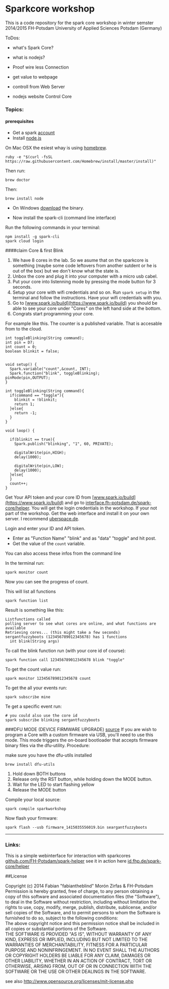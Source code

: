 Sparkcore workshop  
==================

This is a code repository for the spark core workshop in winter semster 2014/2015 FH-Potsdam University of Applied Sciences Potsdam (Germany)  

ToDos:  
- what's Spark Core?  
- what is nodejs?  

- Proof wire less Connection
- get value to webpage
- controll from Web Server 
- nodejs website Control Core

### Topics:  

#### prerequisites  
- Get a spark [account](https://www.spark.io/signup)  
- Install [node.js](http://nodejs.org/)  

On Mac OSX the esiest whay is using [homebrew](http://brew.sh/).  

    ruby -e "$(curl -fsSL https://raw.githubusercontent.com/Homebrew/install/master/install)"  

Then run:  

    brew doctor

Then:

    brew install node  

- On Windows [download](http://nodejs.org/download/) the binary.  

- Now install the spark-cli (command line interface)  

Run the following commands in your terminal:  

    npm install -g spark-cli  
    spark cloud login  


####claim Core & first Blink  

1. We have 8 cores in the lab. So we asume that on the sparkcore is something  (maybe some code leftovers from another sutdent or he is out of the box) but we don't know what the state is.  
2. Unbox the core and plug it into your computer with a micro usb cabel.  
3. Put your core into listenning mode by pressing the mode button for 3 seconds.
4. Setup your core with wifi credentials and so on. Run `spark setup` in the terminal and follow the instructions. Have your wifi credentials with you. 
5. Go to [www.spark.io/build](https://www.spark.io/build) you should be able to see your core under "Cores" on the left hand side at the bottom.  
6. Congrats start programming your core. 

For example like this. The counter is a published variable. That is accesable from to the cloud.  



    int toggleBlinking(String command);
    int pin = D7;
    int count = 0;
    boolean blinkit = false;
    
    
    void setup() {
      Spark.variable("count",&count, INT);
      Spark.function("blink", toggleBlinking);
    pinMode(pin,OUTPUT);
    }
    
    int toggleBlinking(String command){
      if(command == "toggle"){
        blinkit = !blinkit;
        return 1;
      }else{
        return -1;
      }
    }
    
    void loop() {
    
      if(blinkit == true){
        Spark.publish("blinking", "1", 60, PRIVATE);
    
        digitalWrite(pin,HIGH);
        delay(1000);
    
        digitalWrite(pin,LOW);
        delay(1000);
      }else{
      }
      count++;
    }



Get Your API token and your core ID from [www.spark.io/build](https://www.spark.io/build) and go to [interface.fh-potsdam.de/spark-core/helper](http://interface.fh-potsdam.de/spark-core/helper/). You will get the login credentials in the workshop. If your not part of the workshop. Get the web interface and install it on your own server. I recommend [uberspace.de](https://uberspace.de/).  

Login and enter your ID and API token.

- Enter as "Function Name" "blink" and as "data" "toggle" and  hit post.
- Get the value of the `count` variable.  

You can also access these infos from the command line 

In the terminal run:  

    spark monitor count

Now you can see the progress of count.  

This will list all functions

    spark function list
    
Result is something like this:  

    Listfunctions called
    polling server to see what cores are online, and what functions are available
    Retrieving cores... (this might take a few seconds)
    sergantfuzzyboots (123456789012345678) has 1 functions
      int blink(String args) 

To call the blink function run (with your core id of course):  

    spark function call 123456789012345678 blink "toggle"

To get the count value run:  

    spark monitor 123456789012345678 count

To get the all your events run:  

    spark subscribe mine

Te get a specific event run:  

    # you could also use the core id
    spark subscribe blinking sergantfuzzyboots  



###DFU MODE (DEVICE FIRMWARE UPGRADE)
[source](http://docs.spark.io/connect/#appendix-dfu-mode-device-firmware-upgrade)
If you are wish to program a Core with a custom firmware via USB, you'll need to use this mode. This mode triggers the on-board bootloader that accepts firmware binary files via the dfu-utility.
Procedure:  

make sure you have the dfu-utils installed  

    brew install dfu-utils

1. Hold down BOTH buttons
2. Release only the RST button, while holding down the MODE button.
3. Wait for the LED to start flashing yellow
4. Release the MODE button

Compile your local source:  

    spark compile sparkworkshop

Now flash your firmware:  

    spark flash --usb firmware_1415035556019.bin seargantfuzzyboots

------------



### Links:  

This is a simple webinterface for interaction with sparkcores [github.com/FH-Potsdam/spark-helper](https://github.com/FH-Potsdam/spark-helper) see it in action here [id.fhp.de/spark-core/helper](http://interface.fh-potsdam.de/spark-core/helper/)  

##License  

Copyright (c) 2014 Fabian "fabiantheblind" Morón Zirfas & FH-Potsdam  
Permission is hereby granted, free of charge, to any person obtaining a copy of this software and associated documentation files (the "Software"), to deal in the Software  without restriction, including without limitation the rights to use, copy, modify, merge, publish, distribute, sublicense, and/or sell copies of the Software, and to  permit persons to whom the Software is furnished to do so, subject to the following conditions:  
The above copyright notice and this permission notice shall be included in all copies or substantial portions of the Software.  
THE SOFTWARE IS PROVIDED "AS IS", WITHOUT WARRANTY OF ANY KIND, EXPRESS OR IMPLIED, INCLUDING BUT NOT LIMITED TO THE WARRANTIES OF MERCHANTABILITY, FITNESS FOR A  PARTICULAR PURPOSE AND NONINFRINGEMENT. IN NO EVENT SHALL THE AUTHORS OR COPYRIGHT HOLDERS BE LIABLE FOR ANY CLAIM, DAMAGES OR OTHER LIABILITY, WHETHER IN AN ACTION OF  CONTRACT, TORT OR OTHERWISE, ARISING FROM, OUT OF OR IN CONNECTION WITH THE SOFTWARE OR THE USE OR OTHER DEALINGS IN THE SOFTWARE.  

see also http://www.opensource.org/licenses/mit-license.php


